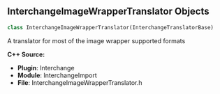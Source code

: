 ## InterchangeImageWrapperTranslator Objects

```python
class InterchangeImageWrapperTranslator(InterchangeTranslatorBase)
```

A translator for most of the image wrapper supported formats

**C++ Source:**

- **Plugin**: Interchange
- **Module**: InterchangeImport
- **File**: InterchangeImageWrapperTranslator.h

<a id="unreal.InterchangeJPGTranslator"></a>